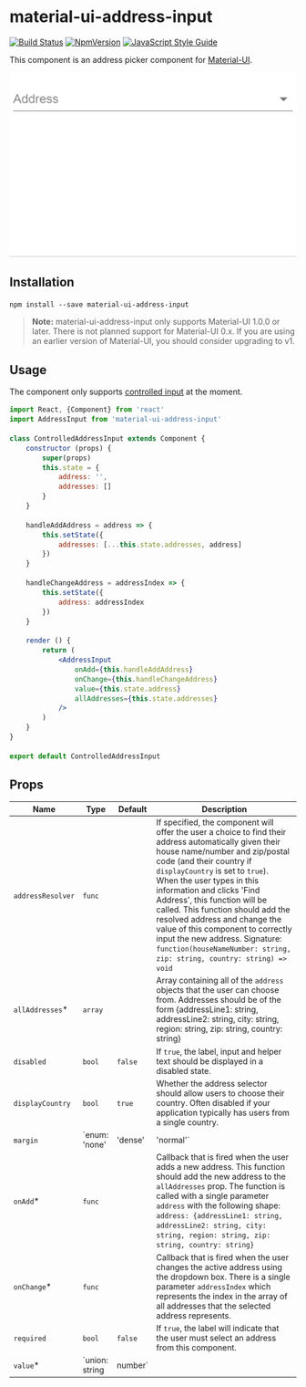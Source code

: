 # material-ui-address-input

[![Build Status](https://travis-ci.org/DanielArthurUK/material-ui-address-input.svg?branch=master)](https://travis-ci.org/DanielArthurUK/material-ui-address-input)
[![NpmVersion](https://img.shields.io/npm/v/material-ui-address-input.svg)](https://www.npmjs.com/package/material-ui-address-input)
[![JavaScript Style Guide](https://img.shields.io/badge/code_style-standard-brightgreen.svg)](https://standardjs.com)

This component is an address picker component for [Material-UI](http://www.material-ui.com). 

![Demo](demo.gif)

## Installation

`npm install --save material-ui-address-input`

> **Note:** material-ui-address-input only supports Material-UI 1.0.0 or later. There is not planned support for Material-UI 0.x. If you are using an earlier version of Material-UI, you should consider upgrading to v1.

## Usage

The component only supports [controlled input](https://reactjs.org/docs/forms.html#controlled-components) at the moment.

```jsx
import React, {Component} from 'react'
import AddressInput from 'material-ui-address-input'

class ControlledAddressInput extends Component {
    constructor (props) {
        super(props)
        this.state = {
            address: '',
            addresses: []
        }
    }

    handleAddAddress = address => {
        this.setState({
            addresses: [...this.state.addresses, address]
        })
    }

    handleChangeAddress = addressIndex => {
        this.setState({
            address: addressIndex
        })
    }

    render () {
        return (
            <AddressInput
                onAdd={this.handleAddAddress}
                onChange={this.handleChangeAddress}
                value={this.state.address}
                allAddresses={this.state.addresses}
            />
        )
    }
}

export default ControlledAddressInput
```

## Props
| Name | Type | Default | Description |
| --- | --- | --- | --- |
| `addressResolver` | `func` | | If specified, the component will offer the user a choice to find their address automatically given their house name/number and zip/postal code (and their country if `displayCountry` is set to `true`). When the user types in this information and clicks 'Find Address', this function will be called. This function should add the resolved address and change the value of this component to correctly input the new address. Signature: `function(houseNameNumber: string, zip: string, country: string) => void` |
| `allAddresses`* | `array` | | Array containing all of the `address` objects that the user can choose from. Addresses should be of the form {addressLine1: string, addressLine2: string, city: string, region: string, zip: string, country: string} |
| `disabled` | `bool` | `false` | If `true`, the label, input and helper text should be displayed in a disabled state. |
| `displayCountry` | `bool` | `true` | Whether the address selector should allow users to choose their country. Often disabled if your application typically has users from a single country. |
| `margin` | `enum: 'none' | 'dense' | 'normal'` | `'none'` | If `dense` or `normal`, will adjust vertical spacing of this component. |
| `onAdd`* | `func` | | Callback that is fired when the user adds a new address. This function should add the new address to the `allAddresses` prop. The function is called with a single parameter `address` with the following shape: `address: {addressLine1: string, addressLine2: string, city: string, region: string, zip: string, country: string}` |
| `onChange`* | `func` | | Callback that is fired when the user changes the active address using the dropdown box. There is a single parameter `addressIndex` which represents the index in the array of all addresses that the selected address represents. |
| `required` | `bool` | `false` | If `true`, the label will indicate that the user must select an address from this component. |
| `value`*| `union: string | number` | | The index of the selected address in the array of all addresses. If you desire 'no address selected', then `value` should be the empty string `''`. |
